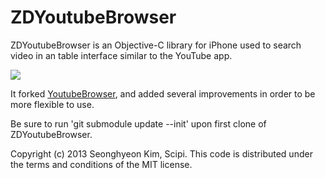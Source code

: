 ZDYoutubeBrowser
================
ZDYoutubeBrowser is an Objective-C library for iPhone used to search video in an table interface similar to the YouTube app.

[![](https://github.com/zedoul/ZDYoutubeBrowser/blob/develop/SCREENSHOT.png?raw=true)](https://github.com/zedoul/ZDYoutubeBrowser/blob/develop/SCREENSHOT.png?raw=true)

It forked [YoutubeBrowser](https://github.com/JSONModel/YouTubeBrowserDemo),
and added several improvements in order to be more flexible to use.

Be sure to run 'git submodule update --init' upon first clone of ZDYoutubeBrowser.

Copyright (c) 2013 Seonghyeon Kim, Scipi.
This code is distributed under the terms and conditions of the MIT license.
